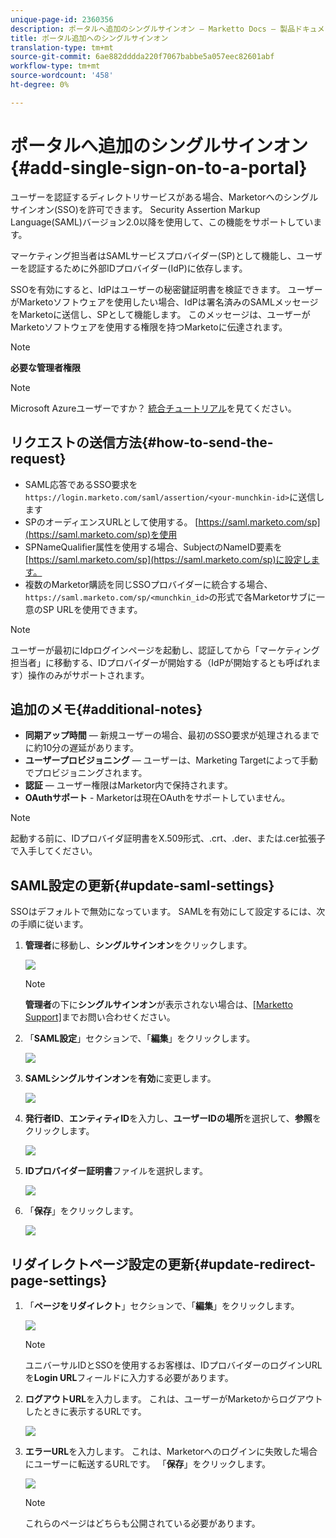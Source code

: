 ```yaml
---
unique-page-id: 2360356
description: ポータルへ追加のシングルサインオン — Marketto Docs — 製品ドキュメント
title: ポータル追加へのシングルサインオン
translation-type: tm+mt
source-git-commit: 6ae882dddda220f7067babbe5a057eec82601abf
workflow-type: tm+mt
source-wordcount: '458'
ht-degree: 0%

---
```



# ポータルへ追加のシングルサインオン{#add-single-sign-on-to-a-portal}

ユーザーを認証するディレクトリサービスがある場合、Marketorへのシングルサインオン(SSO)を許可できます。 Security Assertion Markup Language(SAML)バージョン2.0以降を使用して、この機能をサポートしています。

マーケティング担当者はSAMLサービスプロバイダー(SP)として機能し、ユーザーを認証するために外部IDプロバイダー(IdP)に依存します。

SSOを有効にすると、IdPはユーザーの秘密鍵証明書を検証できます。 ユーザーがMarketoソフトウェアを使用したい場合、IdPは署名済みのSAMLメッセージをMarketoに送信し、SPとして機能します。 このメッセージは、ユーザーがMarketoソフトウェアを使用する権限を持つMarketoに伝達されます。

>[!NOTE]
>
>**必要な管理者権限**

>[!NOTE]
>
>Microsoft Azureユーザーですか？ [統合チュートリアル](https://azure.microsoft.com/en-us/documentation/articles/active-directory-saas-marketo-tutorial/)を見てください。

## リクエストの送信方法{#how-to-send-the-request}

* SAML応答であるSSO要求を`https://login.marketo.com/saml/assertion/<your-munchkin-id>`に送信します
* SPのオーディエンスURLとして使用する。 [https://saml.marketo.com/sp](https://saml.marketo.com/sp)を使用
* SPNameQualifier属性を使用する場合、SubjectのNameID要素を[https://saml.marketo.com/sp](https://saml.marketo.com/sp)に設定します。
* 複数のMarketor購読を同じSSOプロバイダーに統合する場合、`https://saml.marketo.com/sp/<munchkin_id>`の形式で各Marketorサブに一意のSP URLを使用できます。

>[!NOTE]
>
>ユーザーが最初にIdpログインページを起動し、認証してから「マーケティング担当者」に移動する、IDプロバイダーが開始する（IdPが開始するとも呼ばれます）操作のみがサポートされます。

## 追加のメモ{#additional-notes}

* **同期アップ時間**  — 新規ユーザーの場合、最初のSSO要求が処理されるまでに約10分の遅延があります。
* **ユーザープロビジョニング**  — ユーザーは、Marketing Targetによって手動でプロビジョニングされます。
* **認証**  — ユーザー権限はMarketor内で保持されます。
* **OAuthサポート** - Marketorは現在OAuthをサポートしていません。

>[!NOTE]
>
>起動する前に、IDプロバイダ証明書をX.509形式、.crt、.der、または.cer拡張子で入手してください。

## SAML設定の更新{#update-saml-settings}

SSOはデフォルトで無効になっています。 SAMLを有効にして設定するには、次の手順に従います。

1. **管理者**&#x200B;に移動し、**シングルサインオン**&#x200B;をクリックします。

   ![](assets/image2014-9-24-14-3a36-3a50.png)

   >[!NOTE]
   >
   >**管理者**&#x200B;の下に&#x200B;**シングルサインオン**&#x200B;が表示されない場合は、[[Marketto Support]](https://nation.marketo.com/t5/Support/ct-p/Support)までお問い合わせください。

1. 「**SAML設定**」セクションで、「**編集**」をクリックします。

   ![](assets/image2014-9-24-14-3a37-3a3.png)

1. **SAMLシングルサインオン**&#x200B;を&#x200B;**有効**&#x200B;に変更します。

   ![](assets/image2014-9-24-14-3a37-3a17.png)

1. **発行者ID**、**エンティティID**&#x200B;を入力し、**ユーザーIDの場所**&#x200B;を選択して、**参照**&#x200B;をクリックします。

   ![](assets/image2014-9-24-14-3a37-3a32.png)

1. **IDプロバイダー証明書**&#x200B;ファイルを選択します。

   ![](assets/image2014-9-24-14-3a38-3a8.png)

1. 「**保存**」をクリックします。

   ![](assets/image2014-9-24-14-3a38-3a22.png)

## リダイレクトページ設定の更新{#update-redirect-page-settings}

1. 「**ページをリダイレクト**」セクションで、「**編集**」をクリックします。

   ![](assets/seven.png)

   >[!NOTE]
   >
   >ユニバーサルIDとSSOを使用するお客様は、IDプロバイダーのログインURLを&#x200B;**Login URL**&#x200B;フィールドに入力する必要があります。

1. **ログアウトURL**&#x200B;を入力します。 これは、ユーザーがMarketoからログアウトしたときに表示するURLです。

   ![](assets/eight.png)

1. **エラーURL**&#x200B;を入力します。 これは、Marketorへのログインに失敗した場合にユーザーに転送するURLです。 「**保存**」をクリックします。

   ![](assets/nine.png)

   >[!NOTE]
   >
   >これらのページはどちらも公開されている必要があります。
